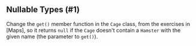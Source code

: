 ## Nullable Types (#1)

Change the `get()` member function in the `Cage` class, from the exercises in
[Maps], so it returns `null` if the `Cage` doesn't contain a `Hamster`
with the given name (the parameter to `get()`).
